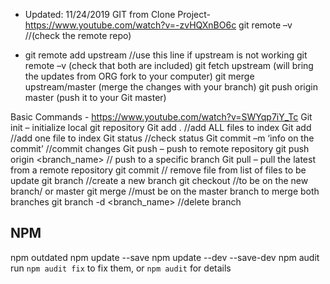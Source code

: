 - Updated: 11/24/2019
  GIT from Clone Project- https://www.youtube.com/watch?v=-zvHQXnBO6c
  git remote –v //(check the remote repo)

* git remote add upstream <Link to the Repo> //use this line if upstream is not working
  git remote –v (check that both are included)
  git fetch upstream (will bring the updates from ORG fork to your computer)
  git merge upstream/master (merge the changes with your branch)
  git push origin master (push it to your Git master)

Basic Commands - https://www.youtube.com/watch?v=SWYqp7iY_Tc
Git init – initialize local git repository
Git add . //add ALL files to index
Git add <file> //add one file to index
Git status //check status
Git commit –m ‘info on the commit’ //commit changes
Git push – push to remote repository
git push origin <branch_name> // push to a specific branch
Git pull – pull the latest from a remote repository
git commit <FileName> // remove file from list of files to be update
git branch <NAME> //create a new branch
git checkout <Branch name> //to be on the new branch/ or master
git merge <branch name> //must be on the master branch to merge both branches
git branch -d <branch_name> //delete branch

## NPM

npm outdated
npm update <packge> --save
npm update <packge> --dev --save-dev
npm audit
run `npm audit fix` to fix them, or `npm audit` for details
